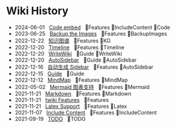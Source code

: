 # Wiki History

- 2024-06-01&nbsp;&nbsp; [Code embed](/0037_Features_IncludeContent_Code)&nbsp;&nbsp; :bookmark:Features :bookmark:IncludeContent :bookmark:Code
- 2023-06-25&nbsp;&nbsp; [Backup the Images](/0036_Features_BackupImages)&nbsp;&nbsp; :bookmark:Features :bookmark:BackupImages
- 2022-12-22&nbsp;&nbsp; [知识图谱](/0035_Features_KG)&nbsp;&nbsp; :bookmark:Features :bookmark:KG
- 2022-12-20&nbsp;&nbsp; [Timeline](/0034_Features_Timeline)&nbsp;&nbsp; :bookmark:Features :bookmark:Timeline
- 2022-12-20&nbsp;&nbsp; [WriteWiki](/0027_Guide_WriteWiki)&nbsp;&nbsp; :bookmark:Guide :bookmark:WriteWiki
- 2022-12-20&nbsp;&nbsp; [AutoSidebar](/0026_Guide_AutoSidebar)&nbsp;&nbsp; :bookmark:Guide :bookmark:AutoSidebar
- 2022-12-16&nbsp;&nbsp; [自动生成 Sidebar](/0024_Features_AutoSidebar)&nbsp;&nbsp; :bookmark:Features :bookmark:AutoSidebar
- 2022-12-15&nbsp;&nbsp; [Guide](/0023_Guide)&nbsp;&nbsp; :bookmark:Guide
- 2022-12-12&nbsp;&nbsp; [MindMap](/0022_Features_MindMap)&nbsp;&nbsp; :bookmark:Features :bookmark:MindMap
- 2022-05-02&nbsp;&nbsp; [Mermaid 图表支持](/0020_Features_Mermaid)&nbsp;&nbsp; :bookmark:Features :bookmark:Mermaid
- 2021-11-21&nbsp;&nbsp; [Markdown](/0017_Features_Markdown)&nbsp;&nbsp; :bookmark:Features :bookmark:Markdown
- 2021-11-21&nbsp;&nbsp; [twiki Features](/0016_Features)&nbsp;&nbsp; :bookmark:Features
- 2021-11-21&nbsp;&nbsp; [Latex Support](/0018_Features_Latex)&nbsp;&nbsp; :bookmark:Features :bookmark:Latex
- 2021-11-07&nbsp;&nbsp; [Include Content](/0013_Features_IncludeContent)&nbsp;&nbsp; :bookmark:Features :bookmark:IncludeContent
- 2021-09-19&nbsp;&nbsp; [TODO](/0004_TODO)&nbsp;&nbsp; :bookmark:TODO
